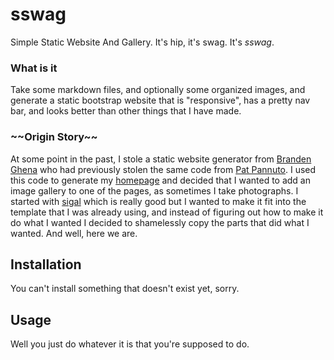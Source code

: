 # sswag
Simple Static Website And Gallery.  It's hip, it's swag.  It's *sswag*.

### What is it
Take some markdown files, and optionally some organized images, and generate a static
bootstrap website that is "responsive", has a pretty nav bar, and looks better than
other things that I have made.

### \~~Origin Story\~~
At some point in the past, I stole a static website generator from
[Branden Ghena](https://github.com/brghena/brghena-homepage) who had previously
stolen the same code from [Pat Pannuto](https://github.com/ppannuto/patpannuto.com).
I used this code to generate my [homepage](https://github.com/amauragis/homepage) and
decided that I wanted to add an image gallery to one of the pages, as sometimes I take
photographs.  I started with [sigal](https://github.com/saimn/sigal/) which is really
good but I wanted to make it fit into the template that I was already using, and
instead of figuring out how to make it do what I wanted I decided to shamelessly copy
the parts that did what I wanted.  And well, here we are.

## Installation
You can't install something that doesn't exist yet, sorry.

## Usage
Well you just do whatever it is that you're supposed to do.